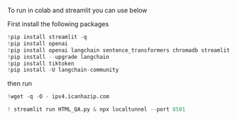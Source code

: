 To run in colab and streamlit you can use below

First install the following packages

```python
!pip install streamlit -q
!pip install openai
!pip install openai langchain sentence_transformers chromadb streamlit
!pip install --upgrade langchain
!pip install tiktoken
!pip install -U langchain-community
```

then run 

```python
!wget -q -O - ipv4.icanhazip.com
```



```python
! streamlit run HTML_QA.py & npx localtunnel --port 8501
```
